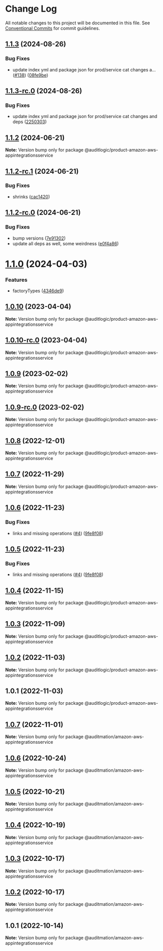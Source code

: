 # Change Log

All notable changes to this project will be documented in this file.
See [Conventional Commits](https://conventionalcommits.org) for commit guidelines.

## [1.1.3](https://github.com/auditlogic/product/compare/@auditlogic/product-amazon-aws-appintegrationsservice@1.1.2...@auditlogic/product-amazon-aws-appintegrationsservice@1.1.3) (2024-08-26)


### Bug Fixes

* update index yml and package json for prod/service cat changes a… ([#138](https://github.com/auditlogic/product/issues/138)) ([08fe9be](https://github.com/auditlogic/product/commit/08fe9beb1c8457462a19bc69caa02e6212d97e1a))





## [1.1.3-rc.0](https://github.com/auditlogic/product/compare/@auditlogic/product-amazon-aws-appintegrationsservice@1.1.2...@auditlogic/product-amazon-aws-appintegrationsservice@1.1.3-rc.0) (2024-08-26)


### Bug Fixes

* update index yml and package json for prod/service cat changes and deps ([2250303](https://github.com/auditlogic/product/commit/225030363a363608240135b7ebed386b28f01e4b))





## [1.1.2](https://github.com/auditlogic/product/compare/@auditlogic/product-amazon-aws-appintegrationsservice@1.1.2-rc.1...@auditlogic/product-amazon-aws-appintegrationsservice@1.1.2) (2024-06-21)

**Note:** Version bump only for package @auditlogic/product-amazon-aws-appintegrationsservice





## [1.1.2-rc.1](https://github.com/auditlogic/product/compare/@auditlogic/product-amazon-aws-appintegrationsservice@1.1.2-rc.0...@auditlogic/product-amazon-aws-appintegrationsservice@1.1.2-rc.1) (2024-06-21)


### Bug Fixes

* shrinks ([cac1420](https://github.com/auditlogic/product/commit/cac14200fefcd8183ab69fe89a47bd3f70f563e9))





## [1.1.2-rc.0](https://github.com/auditlogic/product/compare/@auditlogic/product-amazon-aws-appintegrationsservice@1.1.0...@auditlogic/product-amazon-aws-appintegrationsservice@1.1.2-rc.0) (2024-06-21)


### Bug Fixes

* bump versions ([7e91302](https://github.com/auditlogic/product/commit/7e913023b8b312150ed7762c32fbbe616be71de5))
* update all deps as well, some weirdness ([e0f4a86](https://github.com/auditlogic/product/commit/e0f4a864714e2d3de6bbf3da014d5312fe53be2f))





# [1.1.0](https://github.com/auditlogic/product/compare/@auditlogic/product-amazon-aws-appintegrationsservice@1.0.10...@auditlogic/product-amazon-aws-appintegrationsservice@1.1.0) (2024-04-03)


### Features

* factoryTypes ([4346de9](https://github.com/auditlogic/product/commit/4346de92693aee892fccf725338ffc7b80ab182b))





## [1.0.10](https://github.com/auditlogic/product/compare/@auditlogic/product-amazon-aws-appintegrationsservice@1.0.9...@auditlogic/product-amazon-aws-appintegrationsservice@1.0.10) (2023-04-04)

**Note:** Version bump only for package @auditlogic/product-amazon-aws-appintegrationsservice





## [1.0.10-rc.0](https://github.com/auditlogic/product/compare/@auditlogic/product-amazon-aws-appintegrationsservice@1.0.9...@auditlogic/product-amazon-aws-appintegrationsservice@1.0.10-rc.0) (2023-04-04)

**Note:** Version bump only for package @auditlogic/product-amazon-aws-appintegrationsservice





## [1.0.9](https://github.com/auditlogic/product/compare/@auditlogic/product-amazon-aws-appintegrationsservice@1.0.8...@auditlogic/product-amazon-aws-appintegrationsservice@1.0.9) (2023-02-02)

**Note:** Version bump only for package @auditlogic/product-amazon-aws-appintegrationsservice





## [1.0.9-rc.0](https://github.com/auditlogic/product/compare/@auditlogic/product-amazon-aws-appintegrationsservice@1.0.8...@auditlogic/product-amazon-aws-appintegrationsservice@1.0.9-rc.0) (2023-02-02)

**Note:** Version bump only for package @auditlogic/product-amazon-aws-appintegrationsservice





## [1.0.8](https://github.com/auditlogic/product/compare/@auditlogic/product-amazon-aws-appintegrationsservice@1.0.7...@auditlogic/product-amazon-aws-appintegrationsservice@1.0.8) (2022-12-01)

**Note:** Version bump only for package @auditlogic/product-amazon-aws-appintegrationsservice





## [1.0.7](https://github.com/auditlogic/product/compare/@auditlogic/product-amazon-aws-appintegrationsservice@1.0.6...@auditlogic/product-amazon-aws-appintegrationsservice@1.0.7) (2022-11-29)

**Note:** Version bump only for package @auditlogic/product-amazon-aws-appintegrationsservice





## [1.0.6](https://github.com/auditlogic/product/compare/@auditlogic/product-amazon-aws-appintegrationsservice@1.0.4...@auditlogic/product-amazon-aws-appintegrationsservice@1.0.6) (2022-11-23)


### Bug Fixes

* links and missing operations ([#4](https://github.com/auditlogic/product/issues/4)) ([9fe8f08](https://github.com/auditlogic/product/commit/9fe8f08fe7c57fdb79f991ac35bd6ac2e7dcad38))





## [1.0.5](https://github.com/auditlogic/product/compare/@auditlogic/product-amazon-aws-appintegrationsservice@1.0.4...@auditlogic/product-amazon-aws-appintegrationsservice@1.0.5) (2022-11-23)


### Bug Fixes

* links and missing operations ([#4](https://github.com/auditlogic/product/issues/4)) ([9fe8f08](https://github.com/auditlogic/product/commit/9fe8f08fe7c57fdb79f991ac35bd6ac2e7dcad38))





## [1.0.4](https://github.com/auditlogic/product/compare/@auditlogic/product-amazon-aws-appintegrationsservice@1.0.3...@auditlogic/product-amazon-aws-appintegrationsservice@1.0.4) (2022-11-15)

**Note:** Version bump only for package @auditlogic/product-amazon-aws-appintegrationsservice





## [1.0.3](https://github.com/auditlogic/product/compare/@auditlogic/product-amazon-aws-appintegrationsservice@1.0.2...@auditlogic/product-amazon-aws-appintegrationsservice@1.0.3) (2022-11-09)

**Note:** Version bump only for package @auditlogic/product-amazon-aws-appintegrationsservice





## [1.0.2](https://github.com/auditlogic/product/compare/@auditlogic/product-amazon-aws-appintegrationsservice@1.0.1...@auditlogic/product-amazon-aws-appintegrationsservice@1.0.2) (2022-11-03)

**Note:** Version bump only for package @auditlogic/product-amazon-aws-appintegrationsservice





## 1.0.1 (2022-11-03)

**Note:** Version bump only for package @auditlogic/product-amazon-aws-appintegrationsservice





## [1.0.7](https://github.com/auditmation/store-content/compare/@auditmation/amazon-aws-appintegrationsservice@1.0.6...@auditmation/amazon-aws-appintegrationsservice@1.0.7) (2022-11-01)

**Note:** Version bump only for package @auditmation/amazon-aws-appintegrationsservice





## [1.0.6](https://github.com/auditmation/store-content/compare/@auditmation/amazon-aws-appintegrationsservice@1.0.5...@auditmation/amazon-aws-appintegrationsservice@1.0.6) (2022-10-24)

**Note:** Version bump only for package @auditmation/amazon-aws-appintegrationsservice





## [1.0.5](https://github.com/auditmation/store-content/compare/@auditmation/amazon-aws-appintegrationsservice@1.0.4...@auditmation/amazon-aws-appintegrationsservice@1.0.5) (2022-10-21)

**Note:** Version bump only for package @auditmation/amazon-aws-appintegrationsservice





## [1.0.4](https://github.com/auditmation/store-content/compare/@auditmation/amazon-aws-appintegrationsservice@1.0.3...@auditmation/amazon-aws-appintegrationsservice@1.0.4) (2022-10-19)

**Note:** Version bump only for package @auditmation/amazon-aws-appintegrationsservice





## [1.0.3](https://github.com/auditmation/store-content/compare/@auditmation/amazon-aws-appintegrationsservice@1.0.2...@auditmation/amazon-aws-appintegrationsservice@1.0.3) (2022-10-17)

**Note:** Version bump only for package @auditmation/amazon-aws-appintegrationsservice





## [1.0.2](https://github.com/auditmation/store-content/compare/@auditmation/amazon-aws-appintegrationsservice@1.0.1...@auditmation/amazon-aws-appintegrationsservice@1.0.2) (2022-10-17)

**Note:** Version bump only for package @auditmation/amazon-aws-appintegrationsservice





## 1.0.1 (2022-10-14)

**Note:** Version bump only for package @auditmation/amazon-aws-appintegrationsservice
